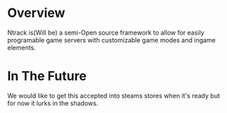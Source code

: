 # Overview
Ntrack is(Will be) a semi-Open source framework to allow for easily programable game servers with customizable game modes and ingame elements.

# In The Future
We would like to get this accepted into steams stores when it's ready but for now it lurks in the shadows.
